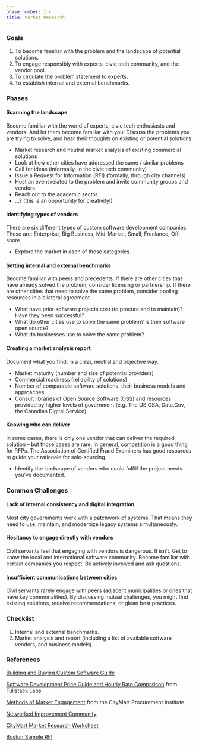 ```yaml
---
phase_number: 1.c
title: Market Research
---
```


### Goals

1. To become familiar with the problem and the landscape of potential solutions.
2. To engage responsibly with experts, civic tech community, and the vendor pool.
3. To circulate the problem statement to experts.
4. To establish internal and external benchmarks.

### Phases

#### Scanning the landscape

Become familiar with the world of experts, civic tech enthusiasts and vendors.
And let them become familiar with you! Discuss the problems you are trying to solve, and hear their thoughts on existing or potential solutions.

- Market research and neutral market analysis of existing commercial solutions
- Look at how other cities have addressed the same / similar problems
- Call for ideas (informally, in the civic tech community)
- Issue a Request for Information (RFI) (formally, through city channels)
- Host an event related to the problem and invite community groups and vendors
- Reach out to the academic sector
- …?  (this is an opportunity for creativity!)

#### Identifying types of vendors

There are six different types of custom software development companies.
These are: Enterprise, Big Business, Mid-Market, Small, Freelance, Off-shore.

- Explore the market in each of these categories.

#### Setting internal and external benchmarks

Become familiar with peers and precedents.
If there are other cities that have already solved the problem, consider licensing or partnership.
If there are other cities that need to solve the same problem, consider pooling resources in a bilateral agreement.

- What have prior software projects cost (to procure and to maintain)? Have they been successful?
- What do other cities use to solve the same problem? Is their software open source?
- What do businesses use to solve the same problem?

#### Creating a market analysis report

Document what you find, in a clear, neutral and objective way.

- Market maturity (number and size of potential providers)
- Commercial readiness (reliability of solutions)
- Number of comparable software solutions, their business models and approaches.
- Consult libraries of Open Source Software (OSS) and resources provided by higher levels of government (e.g. The US GSA, Data.Gov, the Canadian Digital Service)

#### Knowing who can deliver

In some cases, there is only one vendor that can deliver the required solution – but those cases are rare.
In general, competition is a good thing for RFPs.
The Association of Certified Fraud Examiners has good resources to guide your rationale for sole-sourcing.

- Identify the landscape of vendors who could fulfill the project needs you’ve documented.

### Common Challenges

#### Lack of internal consistency and digital integration

Most city governments work with a patchwork of systems. That means they need to use, maintain, and modernize legacy systems simultaneously.

#### Hesitancy to engage directly with vendors

Civil servants feel that engaging with vendors is dangerous.
It isn’t.
Get to know the local and international software community.
Become familiar with certain companies you respect.
Be actively involved and ask questions.

#### Insufficient communications between cities

Civil servants rarely engage with peers (adjacent municipalities or ones that have key commonalities).
By discussing mutual challenges, you might find existing solutions, receive recommendations, or glean best practices.

### Checklist

1. Internal and external benchmarks.
2. Market analysis and report (including a list of available software, vendors, and business models).

### References

[Building and Buying Custom Software Guide](https://code.gov/agency-compliance/compliance/procurement/)

[Software Development Price Guide and Hourly Rate Comparison](https://www.fullstacklabs.co/blog/software-development-price-guide-hourly-rate-comparison) from Fullstack Labs

[Methods of Market Engagement](https://medium.com/citymartinsights/unit-3-choosing-your-procurement-path-8e1b711d0268) from the CityMart Procurement Institute

[Networked Improvement Community](https://www.carnegiefoundation.org/blog/why-a-nic/)

[CityMart Market Research Worksheet](https://docs.google.com/document/d/1TqDwLfeu0GuFbAos5hBtV-0fJTgXnANv4i4Iqt7Zrcs/edit?usp=sharing)

[Boston Sample RFI](https://drive.google.com/file/d/1GJUo6kR9zWmxF4835kHvSq0Rq7QuMLI-/view?usp=sharing)
